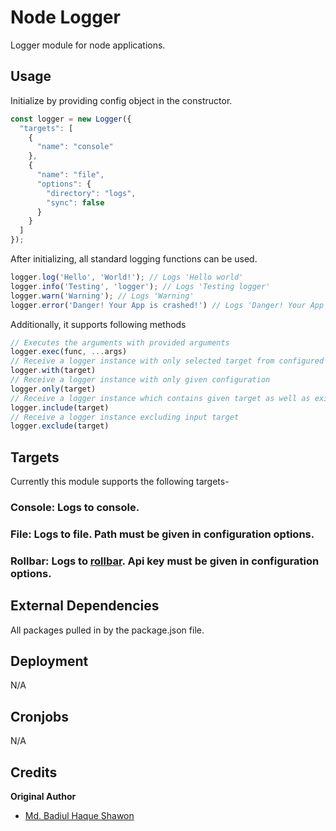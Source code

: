 # Node Logger
Logger module for node applications.

## Usage

Initialize by providing config object in the constructor.
```js
const logger = new Logger({
  "targets": [
    {
      "name": "console"
    },
    {
      "name": "file",
      "options": {
        "directory": "logs",
        "sync": false
      }
    }
  ]
});
```

After initializing, all standard logging functions can be used.

```js
logger.log('Hello', 'World!'); // Logs 'Hello world'
logger.info('Testing', 'logger'); // Logs 'Testing logger'
logger.warn('Warning'); // Logs 'Warning'
logger.error('Danger! Your App is crashed!') // Logs 'Danger! Your App is crashed!'
```

Additionally, it supports following methods
```js
// Executes the arguments with provided arguments
logger.exec(func, ...args)
// Receive a logger instance with only selected target from configured loggers
logger.with(target)
// Receive a logger instance with only given configuration
logger.only(target)
// Receive a logger instance which contains given target as well as existing targets
logger.include(target)
// Receive a logger instance excluding input target
logger.exclude(target)
```

## Targets
Currently this module supports the following targets-

### **Console:** Logs to console.
### **File:** Logs to file. Path must be given in configuration options.
### **Rollbar:** Logs to [rollbar](https://rollbar.com/). Api key must be given in configuration options.

## External Dependencies
All packages pulled in by the package.json file.

## Deployment

N/A

## Cronjobs
N/A

## Credits

**Original Author**

* [Md. Badiul Haque Shawon](https://github.com/EnosisShawon)

